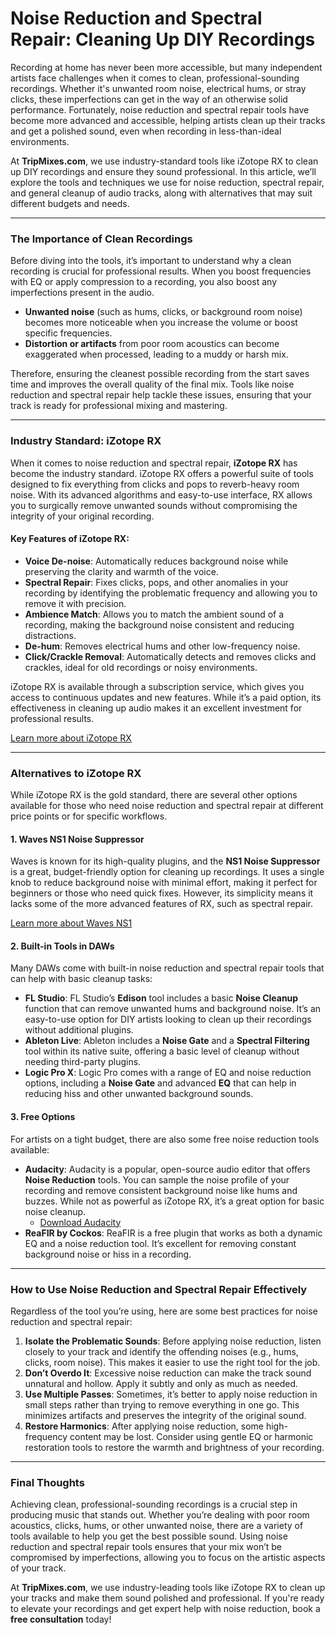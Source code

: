 # **Noise Reduction and Spectral Repair: Cleaning Up DIY Recordings**

Recording at home has never been more accessible, but many independent artists face challenges when it comes to clean, professional-sounding recordings. Whether it's unwanted room noise, electrical hums, or stray clicks, these imperfections can get in the way of an otherwise solid performance. Fortunately, noise reduction and spectral repair tools have become more advanced and accessible, helping artists clean up their tracks and get a polished sound, even when recording in less-than-ideal environments.

At **TripMixes.com**, we use industry-standard tools like iZotope RX to clean up DIY recordings and ensure they sound professional. In this article, we’ll explore the tools and techniques we use for noise reduction, spectral repair, and general cleanup of audio tracks, along with alternatives that may suit different budgets and needs.

---

### **The Importance of Clean Recordings**
Before diving into the tools, it’s important to understand why a clean recording is crucial for professional results. When you boost frequencies with EQ or apply compression to a recording, you also boost any imperfections present in the audio.  
- **Unwanted noise** (such as hums, clicks, or background room noise) becomes more noticeable when you increase the volume or boost specific frequencies.  
- **Distortion or artifacts** from poor room acoustics can become exaggerated when processed, leading to a muddy or harsh mix.

Therefore, ensuring the cleanest possible recording from the start saves time and improves the overall quality of the final mix. Tools like noise reduction and spectral repair help tackle these issues, ensuring that your track is ready for professional mixing and mastering.

---

### **Industry Standard: iZotope RX**
When it comes to noise reduction and spectral repair, **iZotope RX** has become the industry standard. iZotope RX offers a powerful suite of tools designed to fix everything from clicks and pops to reverb-heavy room noise. With its advanced algorithms and easy-to-use interface, RX allows you to surgically remove unwanted sounds without compromising the integrity of your original recording.

#### **Key Features of iZotope RX**:
- **Voice De-noise**: Automatically reduces background noise while preserving the clarity and warmth of the voice.
- **Spectral Repair**: Fixes clicks, pops, and other anomalies in your recording by identifying the problematic frequency and allowing you to remove it with precision.
- **Ambience Match**: Allows you to match the ambient sound of a recording, making the background noise consistent and reducing distractions.
- **De-hum**: Removes electrical hums and other low-frequency noise.
- **Click/Crackle Removal**: Automatically detects and removes clicks and crackles, ideal for old recordings or noisy environments.

iZotope RX is available through a subscription service, which gives you access to continuous updates and new features. While it’s a paid option, its effectiveness in cleaning up audio makes it an excellent investment for professional results.

[Learn more about iZotope RX](https://www.izotope.com/en/products/rx.html)

---

### **Alternatives to iZotope RX**
While iZotope RX is the gold standard, there are several other options available for those who need noise reduction and spectral repair at different price points or for specific workflows.

#### **1. Waves NS1 Noise Suppressor**
Waves is known for its high-quality plugins, and the **NS1 Noise Suppressor** is a great, budget-friendly option for cleaning up recordings. It uses a single knob to reduce background noise with minimal effort, making it perfect for beginners or those who need quick fixes. However, its simplicity means it lacks some of the more advanced features of RX, such as spectral repair.

[Learn more about Waves NS1](https://www.waves.com/plugins/ns1-noise-suppressor)

#### **2. Built-in Tools in DAWs**
Many DAWs come with built-in noise reduction and spectral repair tools that can help with basic cleanup tasks:
- **FL Studio**: FL Studio’s **Edison** tool includes a basic **Noise Cleanup** function that can remove unwanted hums and background noise. It’s an easy-to-use option for DIY artists looking to clean up their recordings without additional plugins.
- **Ableton Live**: Ableton includes a **Noise Gate** and a **Spectral Filtering** tool within its native suite, offering a basic level of cleanup without needing third-party plugins.
- **Logic Pro X**: Logic Pro comes with a range of EQ and noise reduction options, including a **Noise Gate** and advanced **EQ** that can help in reducing hiss and other unwanted background sounds.

#### **3. Free Options**
For artists on a tight budget, there are also some free noise reduction tools available:
- **Audacity**: Audacity is a popular, open-source audio editor that offers **Noise Reduction** tools. You can sample the noise profile of your recording and remove consistent background noise like hums and buzzes. While not as powerful as iZotope RX, it’s a great option for basic noise cleanup.
  - [Download Audacity](https://www.audacityteam.org/download/)
- **ReaFIR by Cockos**: ReaFIR is a free plugin that works as both a dynamic EQ and a noise reduction tool. It’s excellent for removing constant background noise or hiss in a recording.

---

### **How to Use Noise Reduction and Spectral Repair Effectively**
Regardless of the tool you’re using, here are some best practices for noise reduction and spectral repair:
1. **Isolate the Problematic Sounds**: Before applying noise reduction, listen closely to your track and identify the offending noises (e.g., hums, clicks, room noise). This makes it easier to use the right tool for the job.
2. **Don’t Overdo It**: Excessive noise reduction can make the track sound unnatural and hollow. Apply it subtly and only as much as needed.
3. **Use Multiple Passes**: Sometimes, it’s better to apply noise reduction in small steps rather than trying to remove everything in one go. This minimizes artifacts and preserves the integrity of the original sound.
4. **Restore Harmonics**: After applying noise reduction, some high-frequency content may be lost. Consider using gentle EQ or harmonic restoration tools to restore the warmth and brightness of your recording.

---

### **Final Thoughts**
Achieving clean, professional-sounding recordings is a crucial step in producing music that stands out. Whether you’re dealing with poor room acoustics, clicks, hums, or other unwanted noise, there are a variety of tools available to help you get the best possible sound. Using noise reduction and spectral repair tools ensures that your mix won’t be compromised by imperfections, allowing you to focus on the artistic aspects of your track.

At **TripMixes.com**, we use industry-leading tools like iZotope RX to clean up your tracks and make them sound polished and professional. If you're ready to elevate your recordings and get expert help with noise reduction, book a **free consultation** today!